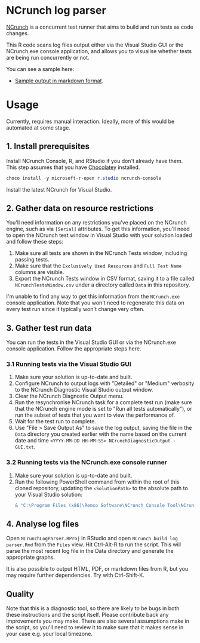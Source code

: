 # NCrunch log parser

[NCrunch](http://www.ncrunch.net/) is a concurrent test runner that aims to build and run tests as code changes.

This R code scans log files output either via the Visual Studio GUI or the NCrunch.exe console application, and allows you to visualise whether tests are being run concurrently or not.

You can see a sample here:
* [Sample output in markdown format](./Sample/Readme.markdown).

# Usage

Currently, requires manual interaction. Ideally, more of this would be automated at some stage.

## 1. Install prerequisites
Install NCrunch Console, R, and RStudio if you don't already have them. This step assumes that you have [Chocolatey](https://chocolatey.org/install) installed.

```powershell
choco install -y microsoft-r-open r.studio ncrunch-console
```

Install the latest NCrunch for Visual Studio.

## 2. Gather data on resource restrictions

You'll need information on any restrictions you've placed on the NCrunch engine, such as via `[Serial]` attributes. To get this information, you'll need to open the NCrunch test window in Visual Studio with your solution loaded and follow these steps:

1. Make sure all tests are shown in the NCrunch Tests window, including passing tests.
2. Make sure that the `Exclusively Used Resources` and `Full Test Name` columns are visible.
3. Export the NCrunch Tests window in CSV format, saving it to a file called `NCrunchTestsWindow.csv` under a directory called `Data` in this repository.

I'm unable to find any way to get this information from the `NCrunch.exe` console application. Note that you won't need to regenerate this data on every test run since it typically won't change very often.

## 3. Gather test run data

You can run the tests in the Visual Studio GUI or via the NCrunch.exe console application. Follow the appropriate steps here.

### 3.1 Running tests via the Visual Studio GUI

1. Make sure your solution is up-to-date and built.
2. Configure NCrunch to output logs with "Detailed" or "Medium" verbosity to the NCrunch Diagnostic Visual Studio output window.
3. Clear the NCrunch Diagnostic Output menu.
4. Run the resynchronise NCrunch task for a complete test run (make sure that the NCrunch engine mode is set to "Run all tests automatically"), or run the subset of tests that you want to view the performance of.
5. Wait for the test run to complete.
6. Use "File > Save Output As" to save the log output, saving the file in the `Data` directory you created earlier with the name based on the current date and time `<YYYY-MM-DD HH-MM-SS> NCrunchDiagnosticOutput - GUI.txt`.


### 3.2 Running tests via the NCrunch.exe console runner

1. Make sure your solution is up-to-date and built.
2. Run the following PowerShell command from within the root of this cloned repository, updating the `<SolutionPath>` to the absolute path to your Visual Studio solution:
    ```powershell
    & "C:\Program Files (x86)\Remco Software\NCrunch Console Tool\NCrunch.exe" <SolutionPath> -LogVerbosity Detailed -MaxNumberOfProcessingThreads 5 | Out-File -Encoding UTF8 "Data\$(Get-Date -Format "yyyy-MM-dd HH-mm-ss") NCrunchLog - console.txt"
    ```

## 4. Analyse log files

Open `NCrunchLogParser.RProj` in RStudio and open `NCrunch build log parser.Rmd` from the `Files` view. Hit Ctrl-Alt-R to run the script. This will parse the most recent log file in the Data directory and generate the appropriate graphs.

It is also possible to output HTML, PDF, or markdown files from R, but you may require further dependencies. Try with Ctrl-Shift-K.

## Quality

Note that this is a diagnostic tool, so there are likely to be bugs in both these instructions and the script itself. Please contribute back any improvements you may make. There are also several assumptions make in the script, so you'll need to review it to make sure that it makes sense in your case e.g. your local timezone.
